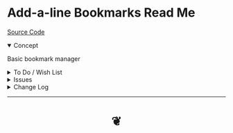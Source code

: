 # Add-a-line Bookmarks Read Me

[Source Code ]()

<details open>

<summary>Concept</summary>

Basic bookmark manager

</details>

<details>

<summary>To Do / Wish List</summary>

* 2019-06-03 ~ Theo ~ Menus: add back the variety
* 2019-06-03 ~ Theo ~ File open
* 2019-06-03 ~ Theo ~ Finish adding comments

***

* 2019-06-03 ~ Theo ~ Tags: add trimming, sorting, removing duplicates
* 2019-06-03 ~ Theo ~ add favicon of the site
* 2019-06-03 ~ Theo ~ Save to and read from gists
* 2019-06-03 ~ Theo ~ Add search and various sorts
* 2019-06-03 ~ Theo ~ Remove dead links

</details>

<details>

<summary>Issues</summary>


</details>

<details>

<summary>Change Log</summary>

### 2019-06-03 ~ Theo

* Added four modules or seven total or something

I am really enjoying this little effort. Features are coming in thick and fast.

### 2019-06-01 ~ Theo

* First commit

</details>

***

# <center title="hello!" ><a href=javascript:window.scrollTo(0,0); style=text-decoration:none; > ❦ </a></center>

